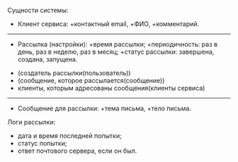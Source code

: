 Сущности системы:

+ Клиент сервиса:
+контактный email,
+ФИО,
+комментарий.

___________________________________
+ Рассылка (настройки):
+время рассылки; 
+периодичность: раз в день, раз в неделю, раз в месяц;
+статус рассылки: завершена, создана, запущена.

- (создатель рассылки(пользователь))
- (сообщение, которое рассылается(сообщение))
- клиенты, которым адресованы сообщения(клиенты сервиса)
___________________________________

+ Сообщение для рассылки:
+тема письма,
+тело письма.

Логи рассылки:
- дата и время последней попытки;
- статус попытки;
- ответ почтового сервера, если он был.
